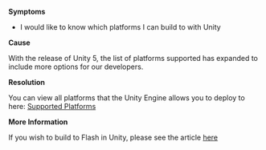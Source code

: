
        

**Symptoms** 

*   I would like to know which platforms I can build to with Unity

**Cause** 

With the release of Unity 5, the list of platforms supported has expanded to include more options for our developers.

**Resolution** 

You can view all platforms that the Unity Engine allows you to deploy to here: [Supported Platforms](https://unity3d.com/unity/multiplatform)

**More Information** 

If you wish to build to Flash in Unity, please see the article [here](/hc/en-us/articles/205677069-How-do-I-deploy-to-Flash-in-Unity-)

      